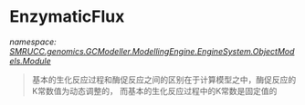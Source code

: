﻿# EnzymaticFlux
_namespace: [SMRUCC.genomics.GCModeller.ModellingEngine.EngineSystem.ObjectModels.Module](./index.md)_



> 
>  基本的生化反应过程和酶促反应之间的区别在于计算模型之中，酶促反应的K常数值为动态调整的，
>  而基本的生化反应过程中的K常数是固定值的
>  



